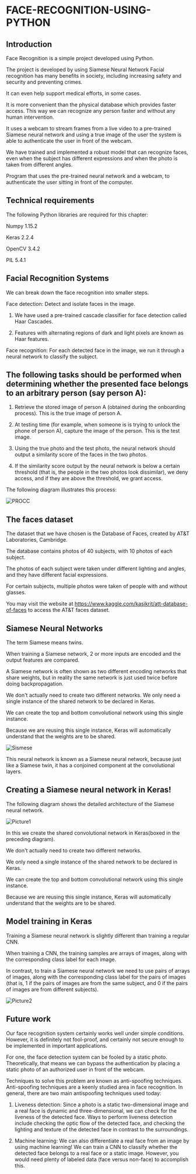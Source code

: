 # FACE-RECOGNITION-USING-PYTHON
## Introduction
Face Recognition is a simple project developed using Python. 

The project  is developed by using Siamese Neural Network Facial recognition has many benefits in society, including increasing safety and security and preventing crimes. 

It can even help support medical efforts, in some cases.

It is more convenient than the physical database which provides faster access. This way we can recognize any person faster and without any human intervention. 

It uses a webcam to stream frames from a live video to a pre-trained Siamese neural network and using a true image of the user the system is able to authenticate the user in front of the webcam.

We have trained and implemented a robust model that can recognize faces, even when the subject has different expressions and when the photo is taken from different angles.

Program that uses the pre-trained neural network and a webcam, to authenticate the user sitting in front of the computer.

## Technical requirements
The following Python libraries are required for this chapter:

Numpy 1.15.2

Keras 2.2.4

OpenCV 3.4.2

PIL 5.4.1

## Facial Recognition Systems
We can break down the face recognition into smaller steps.

Face detection: Detect and isolate faces in the image.

1. We have used a pre-trained cascade classifier for face detection called Haar Cascades.

2. Features with alternating regions of dark and light pixels are known as Haar features.

Face recognition: For each detected face in the image, we run it through a neural network to classify the subject.

## The following tasks should be performed when determining whether the presented face belongs to an arbitrary person (say person A):

1. Retrieve the stored image of person A (obtained during the onboarding process). This is the true image of person A.

2. At testing time (for example, when someone is is trying to unlock the phone of person A), capture the image of the person. This is the test image.

3. Using the true photo and the test photo, the neural network should output a similarity score of the faces in the two photos.

4. If the similarity score output by the neural network is below a certain threshold (that is, the people in the two photos look dissimilar), we deny access, and if they are above the threshold, we grant access.

The following diagram illustrates this process:

![PROCC](https://user-images.githubusercontent.com/36764949/111638531-6b921980-8820-11eb-8724-e3f08f26261d.png)

## The faces dataset
The dataset that we have chosen is the Database of Faces, created by AT&T Laboratories, Cambridge. 

The database contains photos of 40 subjects, with 10 photos of each subject. 

The photos of each subject were taken under different lighting and angles, and they have different facial expressions. 

For certain subjects, multiple photos were taken of people with and without glasses.

You may visit the website at https://www.kaggle.com/kasikrit/att-database-of-faces to access the AT&T faces dataset.


## Siamese Neural Networks
The term Siamese means twins. 

When training a Siamese network, 2 or more inputs are encoded and the output features are compared. 

A Siamese network is often shown as two different encoding networks that share weights, but in reality the same network is just used twice before doing backpropagation.

We don't actually need to create two different networks. We only need a single instance of the shared network to be declared in Keras. 

We can create the top and bottom convolutional network using this single instance. 

Because we are reusing this single instance, Keras will automatically understand that the weights are to be shared.

![Sismese](https://user-images.githubusercontent.com/36764949/111619807-fe748900-880b-11eb-923e-7cbc72934ded.png)

This neural network is known as a Siamese neural network, because just like a Siamese twin, it has a conjoined component at the convolutional layers.

## Creating a Siamese neural network in Keras!
The following diagram shows the detailed architecture of the Siamese neural network.

![Picture1](https://user-images.githubusercontent.com/36764949/111611209-3545a180-8802-11eb-8794-a4677d9d8cee.png)


In this we create the shared convolutional network in Keras(boxed in the preceding diagram).

We don't actually need to create two different networks. 

We only need a single instance of the shared network to be declared in Keras. 

We can create the top and bottom convolutional network using this single instance. 

Because we are reusing this single instance, Keras will automatically understand that the weights are to be shared.

## Model training in Keras
Training a Siamese neural network is slightly different than training a regular CNN. 

When training a CNN, the training samples are arrays of images, along with the corresponding class label for each image. 

In contrast, to train a Siamese neural network we need to use pairs of arrays of images, along with the corresponding class label for the pairs of images (that is, 1 if the pairs of images are from the same subject, and 0 if the pairs of images are from different subjects).

![Picture2](https://user-images.githubusercontent.com/36764949/111615299-91122980-8806-11eb-8bcc-8897b6fa5b75.png)

## Future work
Our face recognition system certainly works well under simple conditions. However, it is definitely not fool-proof, and certainly not secure enough to be implemented in important applications. 

For one, the face detection system can be fooled by a static photo. Theoretically, that means we can bypass the authentication by placing a static photo of an authorized user in front of the webcam. 

Techniques to solve this problem are known as anti-spoofing techniques. Anti-spoofing techniques are a keenly studied area in face recognition. In general, there are two main antispoofing techniques used today:

1. Liveness detection: Since a photo is a static two-dimensional image and a real face is dynamic and three-dimensional, we can check for the liveness of the detected face. Ways to perform liveness detection include checking the optic flow of the detected face, and checking the lighting and texture of the detected face in contrast to the surroundings.

2. Machine learning: We can also differentiate a real face from an image by using machine learning! We can train a CNN to classify whether the detected face belongs to a real face or a static image. However, you would need plenty of labeled data (face versus non-face) to accomplish this.


